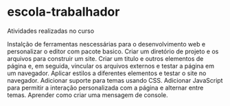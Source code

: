 # escola-trabalhador


Atividades realizadas no curso

Instalção de ferramentas nescessárias para o desenvolvimento web e personalizar o editor com pacote basico.
Criar um diretório de projeto e os arquivos para construir um site.
Criar um titulo e outros elementos de página e, em seguida, vincular os arquivos externos e testar a página em um navegador.
Aplicar estilos a diferentes elementos e testar o site no navegador.
Adicionar suporte para temas usando CSS.
Adicionar JavaScript para permitir a interação personalizada com a página e alternar entre temas.
Aprender como criar uma mensagem de console.
